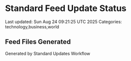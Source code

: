 # Standard Feed Update Status
Last updated: Sun Aug 24 09:21:25 UTC 2025
Categories: technology,business,world

## Feed Files Generated

Generated by Standard Updates Workflow
